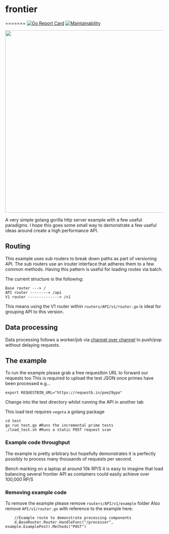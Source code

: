 # frontier
=======
[![Go Report Card](https://goreportcard.com/badge/github.com/AlexsJones/frontier)](https://goreportcard.com/report/github.com/AlexsJones/frontier)
[![Maintainability](https://api.codeclimate.com/v1/badges/3eceeb49838553cb94fb/maintainability)](https://codeclimate.com/github/AlexsJones/frontier/maintainability)

<img src="https://i.imgur.com/HpKOfUt.png" width="580"/>


A very simple golang gorilla http server example with a few useful paradigms.
I hope this goes some small way to demonstrate a few useful ideas around create a high performance API.

## Routing

This example uses sub routers to break down paths as part of versioning API.
The sub routers use an irouter interface that adheres them to a few common methods.
Having this pattern is useful for loading routes via batch.

The current structure is the following:
```
Base router ---> /
API router --------> /api
V1 router --------------> /v1
```

This means using the V1 router within `routers/API/v1/router.go` is ideal for grouping API to this version.

## Data processing

Data processing follows a worker/job via [channel over channel](https://www.goin5minutes.com/blog/channel_over_channel/) to push/pop without delaying requests.

## The example

To run the example please grab a free requestbin URL to forward our requests too
This is required to upload the test JSON once primes have been processed
e.g...
```
export REQUESTBIN_URL="https://requestb.in/poe29ypo"
```

Change into the test directory whilst running the API in another tab

This load test requires `vegeta` a golang package

```
cd test
go run test.go #Runs the incremental prime tests
./load_test.sh #Runs a static POST request scan
```

### Example code throughput

The example is pretty arbitrary but hopefully demonstrates it is perfectly possibly to process
many thousands of requests per second.

Bench marking on a laptop at around 10k RP/S it is easy to imagine that load balancing several frontier API 
as containers could easily achieve over 100,000 RP/S

### Removing example code

To remove the example please remove `routers/API/v1/example` folder
Also remove `API/v1/router.go` with reference to the example here:
```
	//Example route to demonstrate processing components
	d.BaseRouter.Router.HandleFunc("/processor", example.ExamplePost).Methods("POST")
```
